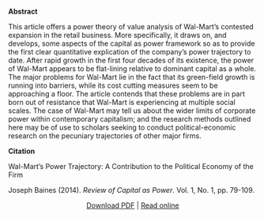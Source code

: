 <b>Abstract</b>

This article offers a power theory of value analysis of Wal-Mart’s contested expansion in the retail business. More specifically, it draws on, and develops, some aspects of the capital as power framework so as to provide the first clear quantitative explication of the company’s power trajectory to date. After rapid growth in the first four decades of its existence, the power of Wal-Mart appears to be flat-lining relative to dominant capital as a whole. The major problems for Wal-Mart lie in the fact that its green-field growth is running into barriers, while its cost cutting measures seem to be approaching a floor. The article contends that these problems are in part born out of resistance that Wal-Mart is experiencing at multiple social scales. The case of Wal-Mart may tell us about the wider limits of corporate power within contemporary capitalism; and the research methods outlined here may be of use to scholars seeking to conduct political-economic research on the pecuniary trajectories of other major firms.

<b>Citation</b>

Wal-Mart’s Power Trajectory: A Contribution to the Political Economy of the Firm

Joseph Baines (2014). <i>Review of Capital as Power</i>. Vol. 1, No. 1, pp. 79-109.

<div style="text-align:center">
<a href="https://capitalaspower.com/wp-content/uploads/2019/10/Wal-Mart%E2%80%99s-Power-Trajectory-A-Contribution-to-the-Political-Economy-of-the-Firm.pdf">Download PDF</a> | <a href="https://capitalaspower.com/2014/10/wal-marts-power-trajectory-a-contribution-to-the-political-economy-of-the-firm/">Read online</a>
</div>


